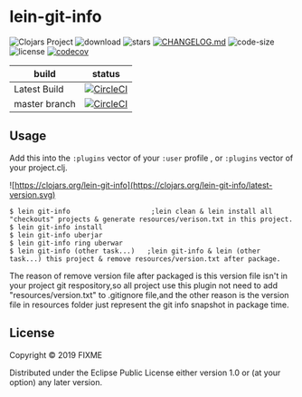 # lein-git-info

![Clojars Project](https://img.shields.io/clojars/v/lein-git-info.svg)
![download](https://img.shields.io/clojars/dt/lein-git-info.svg)
![stars](https://img.shields.io/github/stars/hilsonchang2018/lein-git-info.svg?style=social)
[![CHANGELOG.md](https://img.shields.io/badge/-changelog-blue.svg)](CHANGELOG.md)
![code-size](https://img.shields.io/github/languages/code-size/hilsonchang2018/lein-git-info.svg)
![license](https://img.shields.io/github/license/hilsonchang2018/lein-git-info.svg)
[![codecov](https://codecov.io/gh/hilsonchang2018/lein-git-info/branch/master/graph/badge.svg)](https://codecov.io/gh/hilsonchang2018/lein-git-info)

build | status
----- | -----
Latest Build | [![CircleCI](https://circleci.com/gh/hilsonchang2018/lein-git-info.svg?style=svg&circle-token=e3805d10dcb2507eaa2e281250032063acafa30a)](https://circleci.com/gh/hilsonchang2018/lein-git-info)
master branch | [![CircleCI](https://circleci.com/gh/hilsonchang2018/lein-git-info/tree/master.svg?style=svg&circle-token=e3805d10dcb2507eaa2e281250032063acafa30a)](https://circleci.com/gh/hilsonchang2018/lein-git-info/tree/master)

## Usage

Add this into the `:plugins` vector of your `:user` profile , or  `:plugins` vector of your project.clj.

![https://clojars.org/lein-git-info](https://clojars.org/lein-git-info/latest-version.svg)

    $ lein git-info                    ;lein clean & lein install all "checkouts" projects & generate resources/verison.txt in this project.
    $ lein git-info install
    $ lein git-info uberjar
    $ lein git-info ring uberwar
    $ lein git-info (other task...)   ;lein git-info & lein (other task...) this project & remove resources/version.txt after package.

The reason of remove version file after packaged is this version file isn't in your project git respository,so all project use this plugin not need to add "resources/version.txt"  to .gitignore file,and the other reason is the version file in resources folder just represent the git info snapshot in package time.

## License

Copyright © 2019 FIXME

Distributed under the Eclipse Public License either version 1.0 or (at
your option) any later version.
